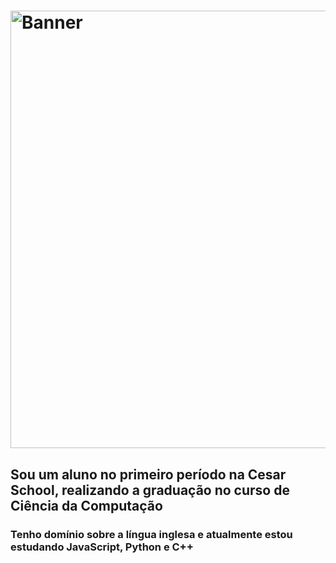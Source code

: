 # <img align="center" alt="Banner" width="700" src="https://i.ibb.co/s9s0HwKk/banner-3.png">

## Sou um aluno no primeiro período na Cesar School, realizando a graduação no curso de Ciência da Computação
### Tenho domínio sobre a língua inglesa e atualmente estou estudando JavaScript, Python e C++


<!--
**neivals/neivals** is a ✨ _special_ ✨ repository because its `README.md` (this file) appears on your GitHub profile.

Here are some ideas to get you started:

- 🔭 I’m currently working on ...
- 🌱 I’m currently learning ...
- 👯 I’m looking to collaborate on ...
- 🤔 I’m looking for help with ...
- 💬 Ask me about ...
- 📫 How to reach me: ...
- 😄 Pronouns: ...
- ⚡ Fun fact: ...
-->
